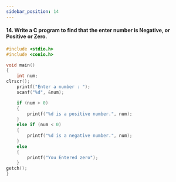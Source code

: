 ```yaml
---
sidebar_position: 14
---
```


#### 14. Write a C program to find that the enter number is Negative, or Positive or Zero.

```c
#include <stdio.h>
#include <conio.h>

void main()
{
    int num;
clrscr();
    printf("Enter a number : ");
    scanf("%d", &num);

    if (num > 0)
    {
        printf("%d is a positive number.", num);
    }
    else if (num < 0)
    {
        printf("%d is a negative number.", num);
    }
    else
    {
        printf("You Entered zero");
    }
getch();
}
```

<!--
### Output

![d](outputs\Practical-10.c.jpg) -->
